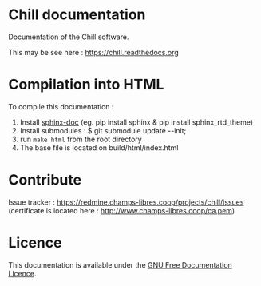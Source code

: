 Chill documentation
====================

Documentation of the Chill software.

This may be see here : https://chill.readthedocs.org


Compilation into HTML
=====================

To compile this documentation :

1. Install [sphinx-doc](http://sphinx-doc.org) (eg. pip install sphinx &  pip install sphinx_rtd_theme)
2. Install submodules : $ git submodule update --init;
3. run `make html` from the root directory
4. The base file is located on build/html/index.html

Contribute
===========

Issue tracker : https://redmine.champs-libres.coop/projects/chill/issues (certificate is located here : http://www.champs-libres.coop/ca.pem)

Licence
=======

This documentation is available under the [GNU Free Documentation Licence](http://www.gnu.org/licenses/fdl-1.3.en.html).
